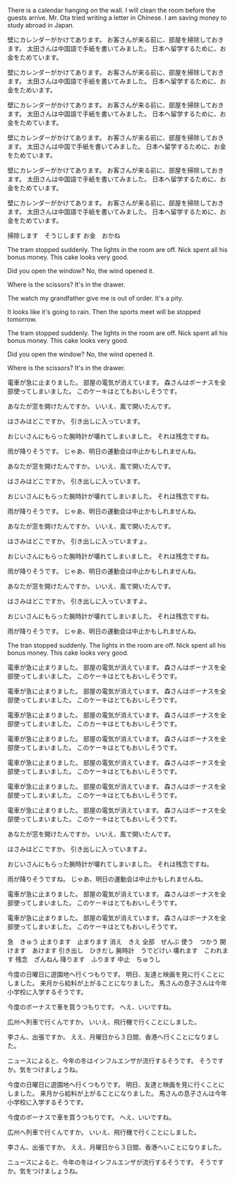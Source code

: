There is a calendar hanging on the wall.
I will clean the room before the guests arrive.
Mr. Ota tried writing a letter in Chinese.
I am saving money to study abroad in Japan.

壁にカレンダーがかけてあります。
お客さんが来る前に、部屋を掃除しておきます。
太田さんは中国語で手紙を書いてみました。
日本へ留学するために、お金をためています。

壁にカレンダーがかけてあります。
お客さんが来る前に、部屋を掃除しておきます。
太田さんは中国語で手紙を書いてみました。
日本へ留学するために、お金をためいます。

壁にカレンダーがかけてあります。
お客さんが来る前に、部屋を掃除しておきます。
太田さんは中国語で手紙を書いてみました。
日本へ留学するために、お金をためています。

壁にカレンダーがかけてあります。
お客さんが来る前に、部屋を掃除しておきます。
太田さんは中国で手紙を書いてみました。
日本へ留学するために、お金をためています。

壁にカレンダーがかけてあります。
お客さんが来る前に、部屋を掃除しておきます。
太田さんは中国語で手紙を書いてみました。
日本へ留学するために、お金をためています。

壁にカレンダーがかけてあります。
お客さんが来る前に、部屋を掃除しておきます。
太田さんは中国語で手紙を書いてみました。
日本へ留学するために、お金をためています。

掃除します　そうじします
お金　おかね

The tram stopped suddenly.
The lights in the room are off.
Nick spent all his bonus money.
This cake looks very good.

Did you open the window?
No, the wind opened it.

Where is the scissors?
It's in the drawer.

The watch my grandfather give me is out of order.
It's a pity.

It looks like it's going to rain.
Then the sports meet will be stopped tomorrow.

The tram stopped suddenly.
The lights in the room are off.
Nick spent all his bonus money.
This cake looks very good.

Did you open the window?
No, the wind opened it.

Where is the scissors?
It's in the drawer.

電車が急に止まりました。
部屋の電気が消えています。
森さんはボーナスを全部使ってしまいました。
このケーキはとてもおいしそうです。

あなたが窓を開けたんですか。
いいえ、風で開いたんです。

はさみはどこですか。
引き出しに入っています。

おじいさんにもらった腕時計が壊れてしまいました。
それは残念ですね。

雨が降りそうです。
じゃあ、明日の運動会は中止かもしれませんね。

あなたが窓を開けたんですか。
いいえ、風で開いたんです。

はさみはどこですか。
引き出しに入っています。

おじいさんにもらった腕時計が壊れてしまいました。
それは残念ですね。

雨が降りそうです。
じゃあ、明日の運動会は中止かもしれませんね。

あなたが窓を開けたんですか。
いいえ、風で開いたんです。

はさみはどこですか。
引き出しに入っていますょ。

おじいさんにもらった腕時計が壊れてしまいました。
それは残念ですね。

雨が降りそうです。
じゃあ、明日の運動会は中止かもしれませんね。

あなたが窓を開けたんですか。
いいえ、風で開いたんです。

はさみはどこですか。
引き出しに入っていますよ。

おじいさんにもらった腕時計が壊れてしまいました。
それは残念ですね。

雨が降りそうです。
じゃあ、明日の運動会は中止かもしれませんね。

The tran stopped suddenly.
The lights in the room are off.
Nick spent all his bonus money.
This cake looks very good.

電車が急に止まりました。
部屋の電気が消えています。
森さんはボーナスを全部使ってしまいました。
このケーキはとてもおいしそうです。

電車が急に止まりました。
部屋の電気が消えています。
森さんはボーナスを全部使ってしまいました。
このケーキはとてもおいしそうです。

電車が急に止まりました。
部屋の電気が消えています。
森さんはボーナスを全部使ってしまいました。
このカーキはとてもおいしそうです。

電車が急に止まりました。
部屋の電気が消えています。
森さんはボーナスを全部使ってしまいました。
このケーキはとてもおいしそうです。

電車が急に止まりました。
部屋の電気が消えています。
森さんはボーナスを全部使ってしまいました。
このケーキはとてもおいしそうです。

電車が急に止まりました。
部屋の電気が消えています。
森さんはボーナスを全部使ってしまいました。
このケーキはとてもおいしそうです。

電車が急に止まりました。
部屋の電気が消えています。
森さんはボーナスを全部使ってしまいました。
このケーキはとてもおいしそうです。

あなたが窓を開けたんですか。
いいえ、風で開いたんです。

はさみはどこですか。
引き出しに入っていますよ。

おじいさんにもらった腕時計が壊れてしまいました。
それは残念ですね。

雨が降りそうですね。
じゃあ、明日の運動会は中止かもしれませんね。

電車が急に止まりました。
部屋の電気が消えています。
森さんはボーナスを全部使ってしまいました。
このケーキはとてもおいしそうです。

電車が急に止まりました。
部屋の電気が消えています。
森さんはボーナスを全部使ってしまいました。
このケーキはとてもおいしそうです。

急　きゅう
止まります　止まります
消え　きえ
全部　ぜんぶ
使う　つかう
開けます　あけます
引き出し　ひきだし
腕時計　うでどけい
壊れます　こわれます
残念　ざんねん
降ります　ふります
中止　ちゅうし

今度の日曜日に遊園地へ行くつもりです。
明日、友達と映画を見に行くことにしました。
来月から給料が上がることになりました。
馬さんの息子さんは今年小学校に入学するそうです。

今度のボーナスで車を買うつもりです。
へえ、いいですね。

広州へ列車で行くんですか。
いいえ、飛行機で行くことにしました。

李さん、出張ですか。
ええ、月曜日から３日間、香港へ行くことになりました。

ニュースによると、今年の冬はインフルエンザが流行するそうです。
そうですか。気をつけましょうね。

今度の日曜日に遊園地へ行くつもりです。
明日、友達と映画を見に行くことにしました。
来月から給料が上がることになりました。
馬さんの息子さんは今年小学校に入学するそうです。

今度のボーナスで車を買うつもりです。
へえ、いいですね。

広州へ列車で行くんですか。
いいえ、飛行機で行くことにしました。

李さん、出張ですか。
ええ、月曜日から３日間、香港へいことになりました。

ニュースによると、今年の冬はインフルエンザが流行するそうです。
そうですか。気をつけましょうね。
